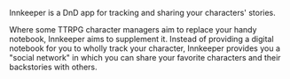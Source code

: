 Innkeeper is a DnD app for tracking and sharing your characters' stories.

Where some TTRPG character managers aim to replace your handy notebook, Innkeeper aims to supplement it. Instead of providing a digital notebook for you to wholly track your character, Innkeeper provides you a "social network" in which you can share your favorite characters and their backstories with others.
